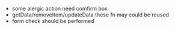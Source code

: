 - some alergic action need comfirm box
- getData/removeItem/updateData these fn may could be reused
- form check should be performed
